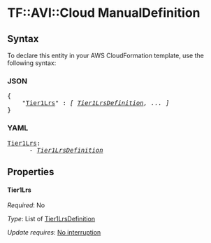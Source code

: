 # TF::AVI::Cloud ManualDefinition

## Syntax

To declare this entity in your AWS CloudFormation template, use the following syntax:

### JSON

<pre>
{
    "<a href="#tier1lrs" title="Tier1Lrs">Tier1Lrs</a>" : <i>[ <a href="tier1lrsdefinition.md">Tier1LrsDefinition</a>, ... ]</i>
}
</pre>

### YAML

<pre>
<a href="#tier1lrs" title="Tier1Lrs">Tier1Lrs</a>: <i>
      - <a href="tier1lrsdefinition.md">Tier1LrsDefinition</a></i>
</pre>

## Properties

#### Tier1Lrs

_Required_: No

_Type_: List of <a href="tier1lrsdefinition.md">Tier1LrsDefinition</a>

_Update requires_: [No interruption](https://docs.aws.amazon.com/AWSCloudFormation/latest/UserGuide/using-cfn-updating-stacks-update-behaviors.html#update-no-interrupt)

